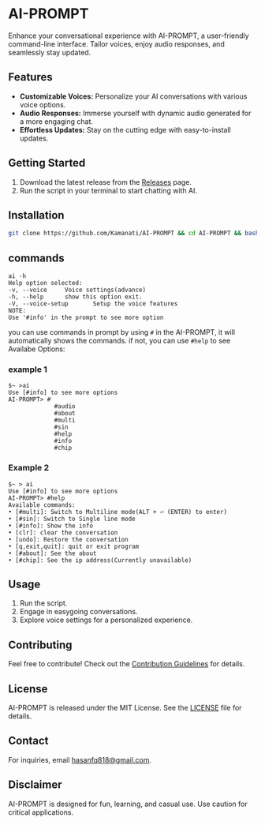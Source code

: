 # AI-PROMPT

Enhance your conversational experience with AI-PROMPT, a user-friendly command-line interface. Tailor voices, enjoy audio responses, and seamlessly stay updated.

## Features

- **Customizable Voices:** Personalize your AI conversations with various voice options.
- **Audio Responses:** Immerse yourself with dynamic audio generated for a more engaging chat.
- **Effortless Updates:** Stay on the cutting edge with easy-to-install updates.

## Getting Started

1. Download the latest release from the [Releases](https://github.com/Kamanati/AI-PROMPT/releases) page.
2. Run the script in your terminal to start chatting with AI.

## Installation 
```bash
git clone https://github.com/Kamanati/AI-PROMPT && cd AI-PROMPT && bash setup.sh
```

## commands
```shell
ai -h
Help option selected:
-v, --voice     Voice settings(advance)
-h, --help      show this option exit.
-V, --voice-setup       Setup the voice features
NOTE:
Use '#info' in the prompt to see more option
```
you can use commands in prompt by using `#`
in the AI-PROMPT, it will automatically shows the commands. if not, you can use `#help` to see Availabe Options:
### example 1
```shell
$~ >ai
Use [#info] to see more options
AI-PROMPT> #
             #audio
             #about
             #multi
             #sin
             #help
             #info
             #chip

```
### Example 2
```shell
$~ > ai
Use [#info] to see more options
AI-PROMPT> #help
Available commands:
• [#multi]: Switch to Multiline mode(ALT + ⏎ (ENTER) to enter)
• [#sin]: Switch to Single line mode
• [#info]: Show the info
• [clr]: clear the conversation
• [undo]: Restore the conversation
• [q,exit,quit]: quit or exit program
• [#about]: See the about
• [#chip]: See the ip address(Currently unavailable)
```
## Usage
1. Run the script.
2. Engage in easygoing conversations.
3. Explore voice settings for a personalized experience.

## Contributing

Feel free to contribute! Check out the [Contribution Guidelines](CONTRIBUTING.md) for details.

## License

AI-PROMPT is released under the MIT License. See the [LICENSE](LICENSE) file for details.

## Contact

For inquiries, email hasanfq818@gmail.com.

## Disclaimer

AI-PROMPT is designed for fun, learning, and casual use. Use caution for critical applications.
